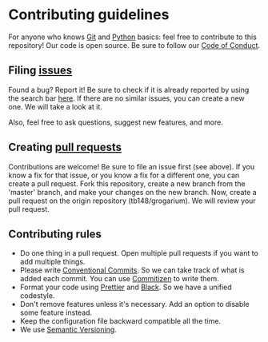 # Contributing guidelines

For anyone who knows [Git](https://git-scm.com) and [Python](https://www.python.org/) basics: feel free to contribute to this repository! Our code is open source. Be sure to follow our [Code of Conduct](https://github.com/tb148/grogarium/blob/main/CODE_OF_CONDUCT.md).

## Filing [issues](https://docs.github.com/en/github/managing-your-work-on-github/about-issues)

Found a bug? Report it! Be sure to check if it is already reported by using the search bar [here](https://github.com/tb148/grogarium/issues). If there are no similar issues, you can create a new one. We will take a look at it.

Also, feel free to ask questions, suggest new features, and more.

## Creating [pull requests](https://docs.github.com/en/github/collaborating-with-issues-and-pull-requests/about-pull-requests)

Contributions are welcome! Be sure to file an issue first (see above). If you know a fix for that issue, or you know a fix for a different one, you can create a pull request. Fork this repository, create a new branch from the 'master' branch, and make your changes on the new branch. Now, create a pull request on the origin repository (tb148/grogarium). We will review your pull request.

## Contributing rules

-   Do one thing in a pull request. Open multiple pull requests if you want to add multiple things.
-   Please write [Conventional Commits](https://www.conventionalcommits.org/en/v1.0.0/). So we can take track of what is added each commit. You can use [Commitizen](https://github.com/commitizen-tools/commitizen) to write them.
-   Format your code using [Prettier](https://prettier.io/) and [Black](https://black.readthedocs.io/en/stable/). So we have a unified codestyle.
-   Don't remove features unless it's necessary. Add an option to disable some feature instead.
-   Keep the configuration file backward compatible all the time.
-   We use [Semantic Versioning](https://semver.org/).
